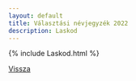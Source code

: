 ```yaml
---
layout: default
title: Választási névjegyzék 2022
description: Laskod
---
```


{% include Laskod.html %}

[Vissza](./)